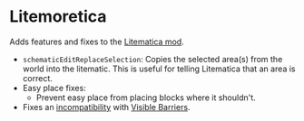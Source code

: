 # Litemoretica

Adds features and fixes to the [Litematica mod](https://www.curseforge.com/minecraft/mc-mods/litematica).

- `schematicEditReplaceSelection`: Copies the selected area(s) from the world into the litematic. This is useful for telling Litematica that an area is correct.
- Easy place fixes:
  - Prevent easy place from placing blocks where it shouldn't.
- Fixes an [incompatibility](https://github.com/AmyMialeeMods/visible-barriers/issues/22) with [Visible Barriers](https://modrinth.com/mod/visible-barriers).